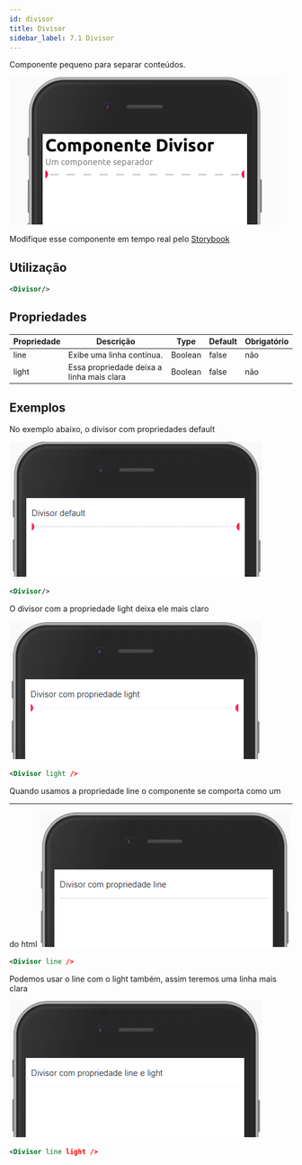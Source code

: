 ```yaml
---
id: divisor
title: Divisor
sidebar_label: 7.1 Divisor
---
```


Componente pequeno para separar conteúdos.

![divisor](assets/images_components/v2.0.0/divisor.png)

Modifique esse componente em tempo real pelo [Storybook](https://ame-miniapp-components.calindra.com.br/storybook/?path=/story/organiza%C3%A7%C3%A3o-divisor--basic)

## Utilização

```xml
<Divisor/>
```

## Propriedades

| Propriedade | Descrição                                 | Type    | Default | Obrigatório |
|-------------|-------------------------------------------|---------|---------|-------------|
| line        | Exibe uma linha contínua.                 | Boolean | false   | não         |
| light       | Essa propriedade deixa a linha mais clara | Boolean | false   | não         |

## Exemplos

No exemplo abaixo, o divisor com propriedades default

![divisor](assets/images_components/v2.18.0/divisor_ex1.png)
```xml
<Divisor/>
```

O divisor com a propriedade light deixa ele mais claro

![divisor](assets/images_components/v2.18.0/divisor_ex2.png)
```xml
<Divisor light />
```

Quando usamos a propriedade line o componente se comporta como um <hr /> do html
![divisor](assets/images_components/v2.18.0/divisor_ex3.png)
```xml
<Divisor line />
```

Podemos usar o line com o light também, assim teremos uma linha mais clara

![divisor](assets/images_components/v2.18.0/divisor_ex4.png)
```xml
<Divisor line light />
```

